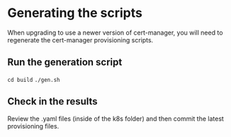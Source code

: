 
# Generating the scripts

When upgrading to use a newer version of cert-manager, you will need to regenerate the cert-manager provisioning scripts.

## Run the generation script
`cd build`
`./gen.sh`

## Check in the results
Review the .yaml files (inside of the k8s folder) and then commit the latest provisioning files.